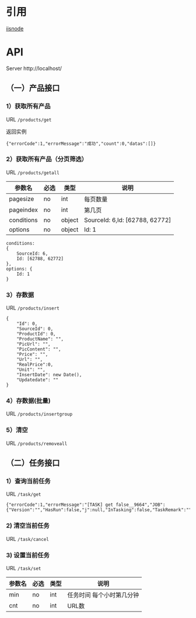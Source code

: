 

# 引用

[iisnode](http://www.heeroluo.net/article/detail/118/suffering-from-iisnode)


# API

Server http://localhost/

## （一）产品接口

### 1）获取所有产品
URL `/products/get`

返回实例
```
{"errorCode":1,"errorMessage":"成功","count":0,"datas":[]}
```

### 2）获取所有产品（分页筛选）
URL `/products/getall`

|参数名|必选|类型|说明|
|-------|-------|-------|-------|
|pagesize|no|int|每页数量|
|pageindex|no|int|第几页|
|conditions|no|object| SourceId: 6,Id: [62788, 62772]|
|options|no|object| Id: 1|

```
conditions:
{
    SourceId: 6,
    Id: [62788, 62772]
},
options: {
    Id: 1
}

```

### 3）存数据
URL `/products/insert`
```
{
    "Id": 0,
    "SourceId": 0,
    "ProductId": 0,
    "ProductName": "",
    "PicUrl": "",
    "PicContent": "",
    "Price": "",
    "Url": "",
    "RealPrice":0,
    "Unit": "",
    "InsertDate": new Date(),
    "Updatedate": ""
}
```
### 4）存数据(批量)
URL `/products/insertgroup`

### 5）清空
URL `/products/removeall`

## （二）任务接口

### 1）查询当前任务
URL `/task/get`

```
{"errorCode":1,"errorMessage":"[TASK] get false__9664","JOB":{"Version":"","HasRun":false,"j":null,"InTasking":false,"TaskRemark":""}}
```

### 2) 清空当前任务
URL `/task/cancel`

### 3) 设置当前任务
URL `/task/set`

|参数名|必选|类型|说明|
|-------|-------|-------|-------|
|min|no|int|任务时间 每个小时第几分钟|
|cnt|no|int|URL数|

